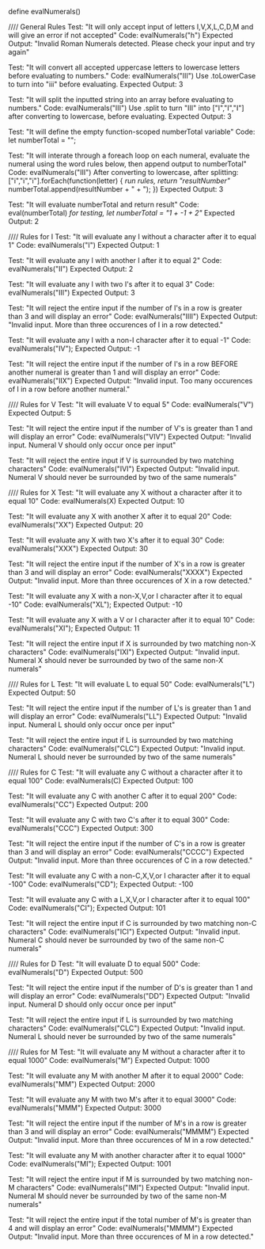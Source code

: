 define evalNumerals()

//// General Rules
Test: "It will only accept input of letters I,V,X,L,C,D,M and will give an error if not accepted"
Code: evalNumerals("h")
Expected Output: "Invalid Roman Numerals detected. Please check your input and try again"

Test: "It will convert all accepted uppercase letters to lowercase letters before evaluating to numbers."
Code: evalNumerals("III")
Use .toLowerCase to turn into "iii" before evaluating.
Expected Output: 3

Test: "It will split the inputted string into an array before evaluating to numbers."
Code: evalNumerals("III")
Use .split to turn "III" into ["I","I","I"] after converting to lowercase, before evaluating.
Expected Output: 3

Test: "It will define the empty function-scoped numberTotal variable"
Code: let numberTotal = "";

Test: "It will interate through a foreach loop on each numeral, evaluate the numeral using the word rules below, then append output to numberTotal"
Code: evalNumerals("III")
After converting to lowercase, after splitting: 
["i","i","i"].forEach(function(letter) {
  *run rules, return "resultNumber"*
  numberTotal.append(resultNumber + " + ");
})
Expected Output: 3

Test: "It will evaluate numberTotal and return result"
Code: eval(numberTotal)
 *for testing, let numberTotal = "1 + -1 + 2"*
Expected Output: 2


//// Rules for I
Test: "It will evaluate any I without a character after it to equal 1"
Code: evalNumerals("I")
Expected Output: 1

Test: "It will evaluate any I with another I after it to equal 2"
Code: evalNumerals("II")
Expected Output: 2

Test: "It will evaluate any I with two I's after it to equal 3"
Code: evalNumerals("III")
Expected Output: 3

Test: "It will reject the entire input if the number of I's in a row is greater than 3 and will display an error"
Code: evalNumerals("IIII")
Expected Output: "Invalid input. More than three occurences of I in a row detected."

Test: "It will evaluate any I with a non-I character after it to equal -1"
Code: evalNumerals("IV");
Expected Output: -1

Test: "It will reject the entire input if the number of I's in a row BEFORE another numeral is greater than 1 and will display an error"
Code: evalNumerals("IIX")
Expected Output: "Invalid input. Too many occurences of I in a row before another numeral."


//// Rules for V
Test: "It will evaluate V to equal 5"
Code: evalNumerals("V")
Expected Output: 5

Test: "It will reject the entire input if the number of V's is greater than 1 and will display an error"
Code: evalNumerals("VIV")
Expected Output: "Invalid input. Numeral V should only occur once per input"

Test: "It will reject the entire input if V is surrounded by two matching characters"
Code: evalNumerals("IVI")
Expected Output: "Invalid input. Numeral V should never be surrounded by two of the same numerals"


//// Rules for X
Test: "It will evaluate any X without a character after it to equal 10"
Code: evalNumerals(X)
Expected Output: 10

Test: "It will evaluate any X with another X after it to equal 20"
Code: evalNumerals("XX")
Expected Output: 20

Test: "It will evaluate any X with two X's after it to equal 30"
Code: evalNumerals("XXX")
Expected Output: 30

Test: "It will reject the entire input if the number of X's in a row is greater than 3 and will display an error"
Code: evalNumerals("XXXX")
Expected Output: "Invalid input. More than three occurences of X in a row detected."

Test: "It will evaluate any X with a non-X,V,or I character after it to equal -10"
Code: evalNumerals("XL");
Expected Output: -10

Test: "It will evaluate any X with a V or I character after it to equal 10"
Code: evalNumerals("XI");
Expected Output: 11

Test: "It will reject the entire input if X is surrounded by two matching non-X characters"
Code: evalNumerals("IXI")
Expected Output: "Invalid input. Numeral X should never be surrounded by two of the same non-X numerals"


//// Rules for L
Test: "It will evaluate L to equal 50"
Code: evalNumerals("L")
Expected Output: 50

Test: "It will reject the entire input if the number of L's is greater than 1 and will display an error"
Code: evalNumerals("LL")
Expected Output: "Invalid input. Numeral L should only occur once per input"

Test: "It will reject the entire input if L is surrounded by two matching characters"
Code: evalNumerals("CLC")
Expected Output: "Invalid input. Numeral L should never be surrounded by two of the same numerals"


//// Rules for C
Test: "It will evaluate any C without a character after it to equal 100"
Code: evalNumerals(C)
Expected Output: 100

Test: "It will evaluate any C with another C after it to equal 200"
Code: evalNumerals("CC")
Expected Output: 200

Test: "It will evaluate any C with two C's after it to equal 300"
Code: evalNumerals("CCC")
Expected Output: 300

Test: "It will reject the entire input if the number of C's in a row is greater than 3 and will display an error"
Code: evalNumerals("CCCC")
Expected Output: "Invalid input. More than three occurences of C in a row detected."

Test: "It will evaluate any C with a non-C,X,V,or I character after it to equal -100"
Code: evalNumerals("CD");
Expected Output: -100

Test: "It will evaluate any C with a L,X,V,or I character after it to equal 100"
Code: evalNumerals("CI");
Expected Output: 101

Test: "It will reject the entire input if C is surrounded by two matching non-C characters"
Code: evalNumerals("ICI")
Expected Output: "Invalid input. Numeral C should never be surrounded by two of the same non-C numerals"


//// Rules for D
Test: "It will evaluate D to equal 500"
Code: evalNumerals("D")
Expected Output: 500

Test: "It will reject the entire input if the number of D's is greater than 1 and will display an error"
Code: evalNumerals("DD")
Expected Output: "Invalid input. Numeral D should only occur once per input"

Test: "It will reject the entire input if L is surrounded by two matching characters"
Code: evalNumerals("CLC")
Expected Output: "Invalid input. Numeral L should never be surrounded by two of the same numerals"


//// Rules for M
Test: "It will evaluate any M without a character after it to equal 1000"
Code: evalNumerals("M")
Expected Output: 1000

Test: "It will evaluate any M with another M after it to equal 2000"
Code: evalNumerals("MM")
Expected Output: 2000

Test: "It will evaluate any M with two M's after it to equal 3000"
Code: evalNumerals("MMM")
Expected Output: 3000

Test: "It will reject the entire input if the number of M's in a row is greater than 3 and will display an error"
Code: evalNumerals("MMMM")
Expected Output: "Invalid input. More than three occurences of M in a row detected."

Test: "It will evaluate any M with another character after it to equal 1000"
Code: evalNumerals("MI");
Expected Output: 1001

Test: "It will reject the entire input if M is surrounded by two matching non-M characters"
Code: evalNumerals("IMI")
Expected Output: "Invalid input. Numeral M should never be surrounded by two of the same non-M numerals"

Test: "It will reject the entire input if the total number of M's is greater than 4 and will display an error"
Code: evalNumerals("MMMM")
Expected Output: "Invalid input. More than three occurences of M in a row detected."